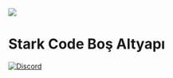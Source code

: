 <img src="https://cdn.discordapp.com/attachments/539521460700577823/630801982323425280/giphy.gif">

<h1>Stark Code Boş Altyapı</h1>


  <a href="https://discord.gg/Rc4HSe7">
<img alt="Discord" src="https://img.shields.io/discord/627561254373818368?color=Red&label=Stark%20Code&logo=Discord&logoColor=white&style=flat-square">
  </a>

